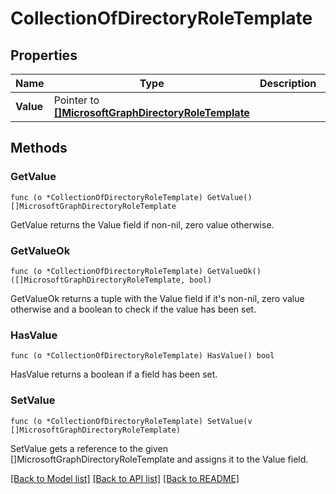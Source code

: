 # CollectionOfDirectoryRoleTemplate

## Properties

Name | Type | Description | Notes
------------ | ------------- | ------------- | -------------
**Value** | Pointer to [**[]MicrosoftGraphDirectoryRoleTemplate**](microsoft.graph.directoryRoleTemplate.md) |  | [optional] 

## Methods

### GetValue

`func (o *CollectionOfDirectoryRoleTemplate) GetValue() []MicrosoftGraphDirectoryRoleTemplate`

GetValue returns the Value field if non-nil, zero value otherwise.

### GetValueOk

`func (o *CollectionOfDirectoryRoleTemplate) GetValueOk() ([]MicrosoftGraphDirectoryRoleTemplate, bool)`

GetValueOk returns a tuple with the Value field if it's non-nil, zero value otherwise
and a boolean to check if the value has been set.

### HasValue

`func (o *CollectionOfDirectoryRoleTemplate) HasValue() bool`

HasValue returns a boolean if a field has been set.

### SetValue

`func (o *CollectionOfDirectoryRoleTemplate) SetValue(v []MicrosoftGraphDirectoryRoleTemplate)`

SetValue gets a reference to the given []MicrosoftGraphDirectoryRoleTemplate and assigns it to the Value field.


[[Back to Model list]](../README.md#documentation-for-models) [[Back to API list]](../README.md#documentation-for-api-endpoints) [[Back to README]](../README.md)


